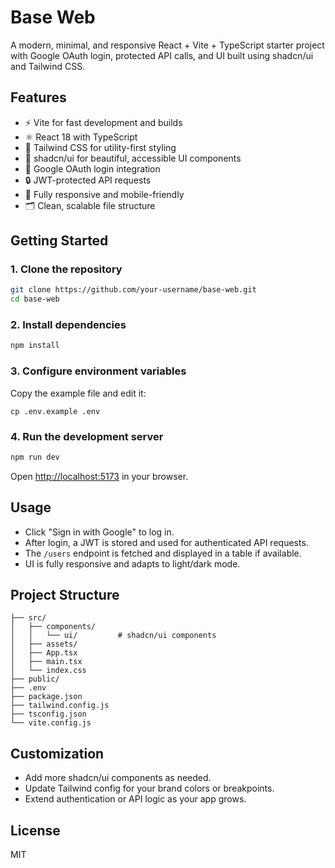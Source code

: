 # Base Web

A modern, minimal, and responsive React + Vite + TypeScript starter project with Google OAuth login, protected API calls, and UI built using shadcn/ui and Tailwind CSS.

## Features

- ⚡️ Vite for fast development and builds
- ⚛️ React 18 with TypeScript
- 🎨 Tailwind CSS for utility-first styling
- 🧩 shadcn/ui for beautiful, accessible UI components
- 🔐 Google OAuth login integration
- 🔒 JWT-protected API requests
- 📱 Fully responsive and mobile-friendly
- 🗂️ Clean, scalable file structure

## Getting Started

### 1. Clone the repository

```bash
git clone https://github.com/your-username/base-web.git
cd base-web
```

### 2. Install dependencies

```bash
npm install
```

### 3. Configure environment variables

Copy the example file and edit it:

```env
cp .env.example .env
```

### 4. Run the development server

```bash
npm run dev
```

Open [http://localhost:5173](http://localhost:5173) in your browser.

## Usage

- Click "Sign in with Google" to log in.
- After login, a JWT is stored and used for authenticated API requests.
- The `/users` endpoint is fetched and displayed in a table if available.
- UI is fully responsive and adapts to light/dark mode.

## Project Structure

```
├── src/
│   ├── components/
│   │   └── ui/         # shadcn/ui components
│   ├── assets/
│   ├── App.tsx
│   ├── main.tsx
│   └── index.css
├── public/
├── .env
├── package.json
├── tailwind.config.js
├── tsconfig.json
└── vite.config.js
```

## Customization

- Add more shadcn/ui components as needed.
- Update Tailwind config for your brand colors or breakpoints.
- Extend authentication or API logic as your app grows.

## License

MIT
